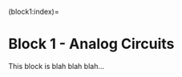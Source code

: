 (block1:index)=
# Block 1 - Analog Circuits

This block is blah blah blah...

```{tableofcontents}
```